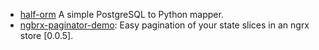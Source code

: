 * [half-orm](https://github.com/collorg/halfORM) A simple PostgreSQL to Python mapper.
* [ngbrx-paginator-demo](https://collorg.github.io/ngbrx-paginator-demo): Easy pagination of your state slices in an ngrx store [0.0.5].
